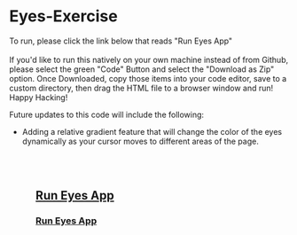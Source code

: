 # Eyes-Exercise

To run, please click the link below that reads "Run Eyes App"
<br></br>
If you'd like to run this natively on your own machine instead of from Github, please select the green "Code" Button and select the "Download as Zip" option. Once Downloaded, copy those items into your code editor, save to a custom directory, then drag the HTML file to a browser window and run! Happy Hacking!


Future updates to this code will include the following:
<ul>
<li> Adding a relative gradient feature that will change the color of the eyes dynamically as your cursor moves to different areas of the page.</li>
<ul>

  <br></br>
  
## <a href="https://jsdavis92.github.io/Eyes-Exercise/">Run Eyes App</a>
  

### <a href="https://github.com/jsdavis92/Eyes-Exercise/blob/main/LICENSE">Run Eyes App</a>
